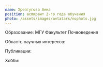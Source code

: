 ```yaml
---
name: Хрептугова Анна
position: аспирант 2-го года обучения
photo: /assets/images/avtatars/nophoto.jpg
---
```


Образование: МГУ Факультет Почвоведения

Область научных интересов: 

Публикации:

Хобби: 